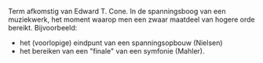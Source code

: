 Term afkomstig van Edward T. Cone.
In de spanningsboog van een muziekwerk, het moment waarop men een zwaar maatdeel van hogere orde bereikt. Bijvoorbeeld:
- het (voorlopige) eindpunt van een spanningsopbouw (Nielsen)
- het bereiken van een "finale" van een symfonie (Mahler).



